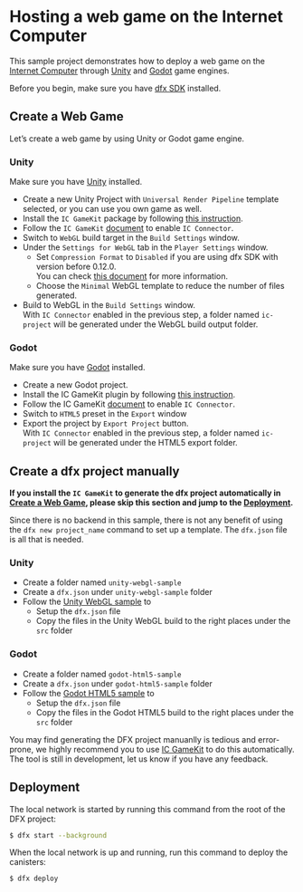 # Hosting a web game on the Internet Computer

This sample project demonstrates how to deploy a web game on the [Internet Computer](https://internetcomputer.org/) through [Unity](https://unity.com/) and [Godot](https://godotengine.org/) game engines.

Before you begin, make sure you have [dfx SDK](../developer-docs/build/install-upgrade-remove.mdx) installed.

## Create a Web Game

Let’s create a web game by using Unity or Godot game engine.

### Unity
Make sure you have [Unity](https://unity.com/download) installed.
- Create a new Unity Project with `Universal Render Pipeline` template selected, or you can use you own game as well.
- Install the `IC GameKit` package by following [this instruction](https://github.com/dfinity/ic-gamekit/blob/main/unity/README.md).
- Follow the `IC GameKit` [document](https://github.com/dfinity/ic-gamekit/blob/main/unity/AssetStorePublisher/Assets/com.ic.gamekit/README.md) to enable `IC Connector`.
- Switch to `WebGL` build target in the `Build Settings` window.
- Under the `Settings for WebGL` tab in the `Player Settings` window.
  - Set `Compression Format` to `Disabled` if you are using dfx SDK with version before 0.12.0.  
    You can check [this document](https://github.com/dfinity/ic-gamekit/blob/main/unity/AssetStorePublisher/Assets/com.ic.gamekit/README.md#cant-load-the-game-successfully-with-compression-enabled-for-webgl) for more information.
  - Choose the `Minimal` WebGL template to reduce the number of files generated.
- Build to WebGL in the `Build Settings` window.  
  With `IC Connector` enabled in the previous step, a folder named `ic-project` will be generated under the WebGL build output folder.

### Godot
Make sure you have [Godot](https://godotengine.org/download) installed.
- Create a new Godot project.
- Install the IC GameKit plugin by following [this instruction](https://github.com/dfinity/ic-gamekit/blob/main/godot/README.md).
- Follow the IC GameKit [document](https://github.com/dfinity/ic-gamekit/blob/main/godot/README.md) to enable `IC Connector`.
- Switch to `HTML5` preset in the `Export` window
- Export the project by `Export Project` button.  
  With `IC Connector` enabled in the previous step, a folder named `ic-project` will be generated under the HTML5 export folder.

## Create a dfx project manually

**If you install the `IC GameKit` to generate the dfx project automatically in [Create a Web Game](#create-a-web-game), please skip this section and jump to the [Deployment](#deployment).**

Since there is no backend in this sample, there is not any benefit of using the `dfx new project_name` command to set up a template. The `dfx.json` file is all that is needed.

### Unity
- Create a folder named `unity-webgl-sample`
- Create a `dfx.json` under `unity-webgl-sample` folder
- Follow the [Unity WebGL sample](https://github.com/dfinity/examples/tree/master/hosting/unity-webgl-template) to  
    - Setup the `dfx.json` file
    - Copy the files in the Unity WebGL build to the right places under the `src` folder

### Godot
- Create a folder named `godot-html5-sample`
- Create a `dfx.json` under `godot-html5-sample` folder
- Follow the [Godot HTML5 sample](https://github.com/dfinity/examples/tree/master/hosting/godot-html5-template) to  
    - Setup the `dfx.json` file
    - Copy the files in the Godot HTML5 build to the right places under the `src` folder

You may find generating the DFX project manuanlly is tedious and error-prone, we highly recommend you to use [IC GameKit](https://github.com/dfinity/ic-gamekit) to do this automatically. The tool is still in development, let us know if you have any feedback.

## Deployment
The local network is started by running this command from the root of the DFX project:

```bash
$ dfx start --background
```

When the local network is up and running, run this command to deploy the canisters:

```bash
$ dfx deploy
```
